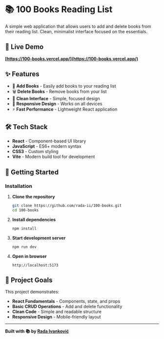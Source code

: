 # 📚 100 Books Reading List

A simple web application that allows users to add and delete books from their reading list. Clean, minimalist interface focused on the essentials.

## 🔗 Live Demo
**[https://100-books.vercel.app/](https://100-books.vercel.app/)**

## ✨ Features
- 📖 **Add Books** - Easily add books to your reading list
- 🗑️ **Delete Books** - Remove books from your list
- 🎨 **Clean Interface** - Simple, focused design
- 📱 **Responsive Design** - Works on all devices
- ⚡ **Fast Performance** - Lightweight React application

## 🛠️ Tech Stack
- **React** - Component-based UI library
- **JavaScript** - ES6+ modern syntax
- **CSS3** - Custom styling
- **Vite** - Modern build tool for development

## 🚀 Getting Started

### Installation
1. **Clone the repository**
   ```bash
   git clone https://github.com/rada-ii/100-books.git
   cd 100-books
   ```

2. **Install dependencies**
   ```bash
   npm install
   ```

3. **Start development server**
   ```bash
   npm run dev
   ```

4. **Open in browser**
   ```
   http://localhost:5173
   ```

## 🎯 Project Goals
This project demonstrates:
- **React Fundamentals** - Components, state, and props
- **Basic CRUD Operations** - Add and delete functionality
- **Clean Code** - Simple and readable structure
- **Responsive Design** - Mobile-friendly layout

---
**Built with 📚 by [Rada Ivanković](https://github.com/rada-ii)**
